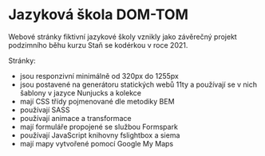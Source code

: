 # Jazyková škola DOM-TOM

Webové stránky fiktivní jazykové školy vznikly jako závěrečný projekt podzimního běhu kurzu Staň se kodérkou v roce 2021.

Stránky:

- jsou responzivní minimálně od 320px do 1255px
- jsou postavené na generátoru statických webů 11ty a používají se v nich šablony v jazyce Nunjucks a kolekce
- mají CSS třídy pojmenované dle metodiky BEM
- používají SASS
- používají animace a transformace
- mají formuláře propojené se službou Formspark
- používají JavaScript knihovny fslightbox a siema
- mají mapy vytvořené pomocí Google My Maps
